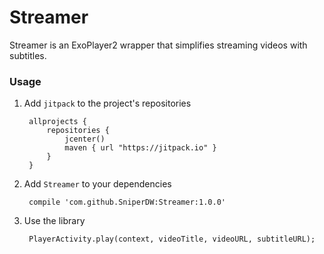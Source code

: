 # Streamer

Streamer is an ExoPlayer2 wrapper that simplifies streaming videos with subtitles.


### Usage

1. Add `jitpack` to the project's repositories

        allprojects {
            repositories {
                jcenter()
                maven { url "https://jitpack.io" }
            }
        }
        
2. Add `Streamer` to your dependencies
    
        compile 'com.github.SniperDW:Streamer:1.0.0'
        
3. Use the library

        PlayerActivity.play(context, videoTitle, videoURL, subtitleURL);
        
        
